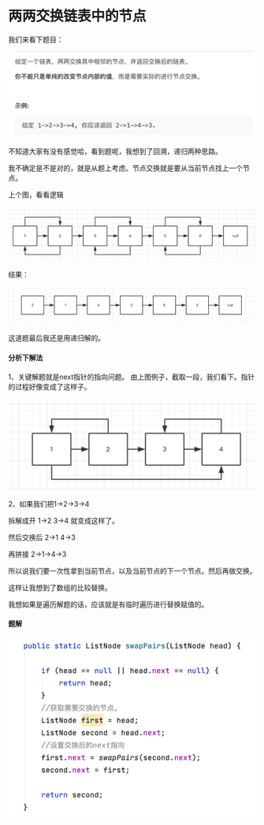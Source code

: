 # 两两交换链表中的节点

我们来看下题目：

![](img/09a7f554.png)

不知道大家有没有感觉哈，看到题呢，我想到了回溯，递归两种思路。

我不确定是不是对的，就是从题上考虑。节点交换就是要从当前节点找上一个节点。

上个图，看看逻辑

![](img/89c797f6.png)

结果：

![](img/9775558c.png)

这道题最后我还是用递归解的。

#### 分析下解法

1、关键解题就是next指针的指向问题。
由上图例子，截取一段，我们看下。指针的过程好像变成了这样子。

![](img/9c85d9c8.png)

2、如果我们把1->2->3->4 

拆解成开 1->2   3->4 就变成这样了。

然后交换后 2->1   4->3 

再拼接 2->1->4->3 

所以说我们要一次性拿到当前节点，以及当前节点的下一个节点。然后再做交换。

这样让我想到了数组的比较替换。

我想如果是遍历解题的话，应该就是有临时遍历进行替换赋值的。

#### 题解
![](img/61eef221.png)


